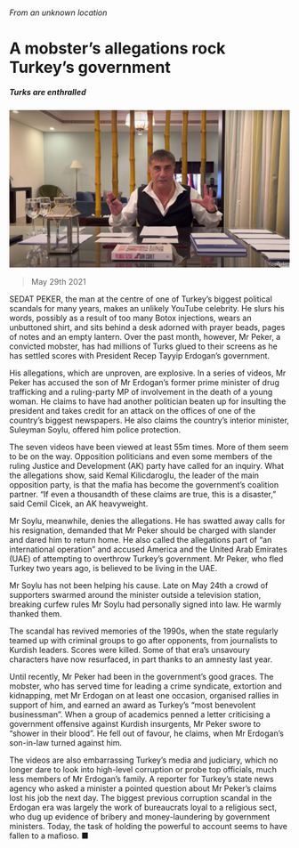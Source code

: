 ###### From an unknown location

# A mobster’s allegations rock Turkey’s government 

##### Turks are enthralled 

![image](images/20210529_eup504.jpg) 

> May 29th 2021 

SEDAT PEKER, the man at the centre of one of Turkey’s biggest political scandals for many years, makes an unlikely YouTube celebrity. He slurs his words, possibly as a result of too many Botox injections, wears an unbuttoned shirt, and sits behind a desk adorned with prayer beads, pages of notes and an empty lantern. Over the past month, however, Mr Peker, a convicted mobster, has had millions of Turks glued to their screens as he has settled scores with President Recep Tayyip Erdogan’s government.

His allegations, which are unproven, are explosive. In a series of videos, Mr Peker has accused the son of Mr Erdogan’s former prime minister of drug trafficking and a ruling-party MP of involvement in the death of a young woman. He claims to have had another politician beaten up for insulting the president and takes credit for an attack on the offices of one of the country’s biggest newspapers. He also claims the country’s interior minister, Suleyman Soylu, offered him police protection.


The seven videos have been viewed at least 55m times. More of them seem to be on the way. Opposition politicians and even some members of the ruling Justice and Development (AK) party have called for an inquiry. What the allegations show, said Kemal Kilicdaroglu, the leader of the main opposition party, is that the mafia has become the government’s coalition partner. “If even a thousandth of these claims are true, this is a disaster,” said Cemil Cicek, an AK heavyweight.

Mr Soylu, meanwhile, denies the allegations. He has swatted away calls for his resignation, demanded that Mr Peker should be charged with slander and dared him to return home. He also called the allegations part of “an international operation” and accused America and the United Arab Emirates (UAE) of attempting to overthrow Turkey’s government. Mr Peker, who fled Turkey two years ago, is believed to be living in the UAE.

Mr Soylu has not been helping his cause. Late on May 24th a crowd of supporters swarmed around the minister outside a television station, breaking curfew rules Mr Soylu had personally signed into law. He warmly thanked them.

The scandal has revived memories of the 1990s, when the state regularly teamed up with criminal groups to go after opponents, from journalists to Kurdish leaders. Scores were killed. Some of that era’s unsavoury characters have now resurfaced, in part thanks to an amnesty last year.

Until recently, Mr Peker had been in the government’s good graces. The mobster, who has served time for leading a crime syndicate, extortion and kidnapping, met Mr Erdogan on at least one occasion, organised rallies in support of him, and earned an award as Turkey’s “most benevolent businessman”. When a group of academics penned a letter criticising a government offensive against Kurdish insurgents, Mr Peker swore to “shower in their blood”. He fell out of favour, he claims, when Mr Erdogan’s son-in-law turned against him.

The videos are also embarrassing Turkey’s media and judiciary, which no longer dare to look into high-level corruption or probe top officials, much less members of Mr Erdogan’s family. A reporter for Turkey’s state news agency who asked a minister a pointed question about Mr Peker’s claims lost his job the next day. The biggest previous corruption scandal in the Erdogan era was largely the work of bureaucrats loyal to a religious sect, who dug up evidence of bribery and money-laundering by government ministers. Today, the task of holding the powerful to account seems to have fallen to a mafioso. ■

